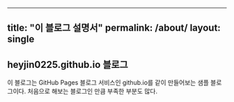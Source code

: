  ---
 title: "이 블로그 설명서"
 permalink: /about/
 layout: single
 ---

 ## heyjin0225.github.io 블로그

 이 블로그는 GitHub Pages 블로그 서비스인 github.io를 같이 만들어보는 샘플 블로그이다.
 처음으로 해보는 블로그인 만큼 부족한 부분도 많다.
